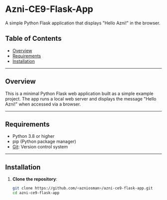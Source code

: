 # Azni-CE9-Flask-App

A simple Python Flask application that displays "Hello Azni!" in the browser.

## Table of Contents

- [Overview](#overview)
- [Requirements](#requirements)
- [Installation](#installation)

---

## Overview

This is a minimal Python Flask web application built as a simple example project. The app runs a local web server and displays the message "Hello Azni!" when accessed via a browser.

---

## Requirements

- Python 3.8 or higher
- pip (Python package manager)
- [Git](https://git-scm.com/downloads): Version control system

---

## Installation

1. **Clone the repository**:
   ```bash
   git clone https://github.com/<azniosman>/azni-ce9-flask-app.git
   cd azni-ce9-flask-app
